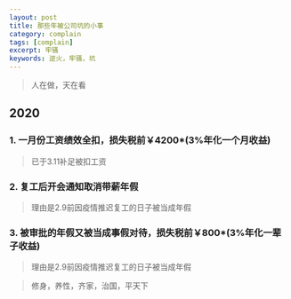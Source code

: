 ```yaml
---
layout: post
title: 那些年被公司坑的小事
category: complain
tags: [complain]
excerpt: 牢骚
keywords: 逆火，牢骚，坑
---
```


> 人在做，天在看

## 2020

### 1. 一月份工资绩效全扣，损失税前￥4200*(3%年化一个月收益)
> 已于3.11补足被扣工资

### 2. 复工后开会通知取消带薪年假
> 理由是2.9前因疫情推迟复工的日子被当成年假

### 3. 被审批的年假又被当成事假对待，损失税前￥800*(3%年化一辈子收益)
> 理由是2.9前因疫情推迟复工的日子被当成年假

> 修身，养性，齐家，治国，平天下
